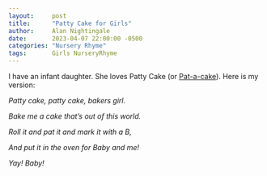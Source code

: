 ```yaml
---
layout:     post
title:      "Patty Cake for Girls"
author:     Alan Nightingale
date:       2023-04-07 22:00:00 -0500
categories: "Nursery Rhyme"
tags:       Girls NurseryRhyme
---
```


I have an infant daughter. She loves Patty Cake (or [Pat-a-cake](https://en.wikipedia.org/wiki/Pat-a-cake,_pat-a-cake,_baker%27s_man)). Here is my version:

*Patty cake, patty cake, bakers girl.*

*Bake me a cake that’s out of this world.*

*Roll it and pat it and mark it with a B,*

*And put it in the oven for Baby and me!*

*Yay! Baby!*
